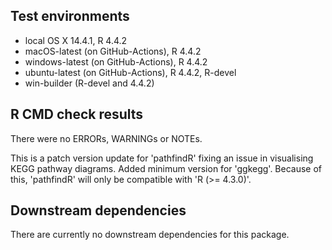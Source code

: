 ## Test environments
* local OS X 14.4.1, R 4.4.2
* macOS-latest (on GitHub-Actions), R 4.4.2
* windows-latest (on GitHub-Actions), R 4.4.2
* ubuntu-latest (on GitHub-Actions), R 4.4.2, R-devel
* win-builder (R-devel and 4.4.2)

## R CMD check results
  There were no ERRORs, WARNINGs or NOTEs.
  
  This is a patch version update for 'pathfindR' fixing an issue in visualising 
  KEGG pathway diagrams. Added minimum version for 'ggkegg'. Because of this,
  'pathfindR' will only be compatible with 'R (>= 4.3.0)'.
  
## Downstream dependencies
  There are currently no downstream dependencies for this package.
